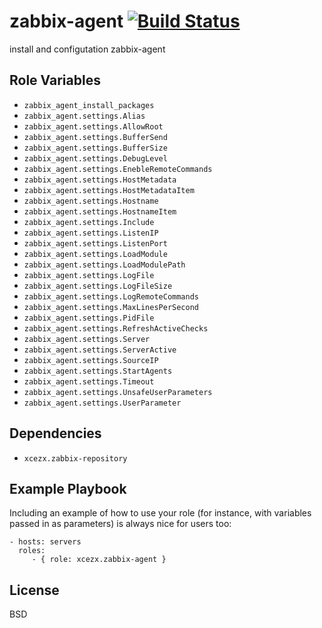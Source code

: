 zabbix-agent [![Build Status](https://travis-ci.org/xcezx/ansible-zabbix-agent.svg?branch=master)](https://travis-ci.org/xcezx/ansible-zabbix-agent)
========

install and configutation zabbix-agent

Role Variables
--------------

- `zabbix_agent_install_packages`
- `zabbix_agent.settings.Alias`
- `zabbix_agent.settings.AllowRoot`
- `zabbix_agent.settings.BufferSend`
- `zabbix_agent.settings.BufferSize`
- `zabbix_agent.settings.DebugLevel`
- `zabbix_agent.settings.EnebleRemoteCommands`
- `zabbix_agent.settings.HostMetadata`
- `zabbix_agent.settings.HostMetadataItem`
- `zabbix_agent.settings.Hostname`
- `zabbix_agent.settings.HostnameItem`
- `zabbix_agent.settings.Include`
- `zabbix_agent.settings.ListenIP`
- `zabbix_agent.settings.ListenPort`
- `zabbix_agent.settings.LoadModule`
- `zabbix_agent.settings.LoadModulePath`
- `zabbix_agent.settings.LogFile`
- `zabbix_agent.settings.LogFileSize`
- `zabbix_agent.settings.LogRemoteCommands`
- `zabbix_agent.settings.MaxLinesPerSecond`
- `zabbix_agent.settings.PidFile`
- `zabbix_agent.settings.RefreshActiveChecks`
- `zabbix_agent.settings.Server`
- `zabbix_agent.settings.ServerActive`
- `zabbix_agent.settings.SourceIP`
- `zabbix_agent.settings.StartAgents`
- `zabbix_agent.settings.Timeout`
- `zabbix_agent.settings.UnsafeUserParameters`
- `zabbix_agent.settings.UserParameter`

Dependencies
------------

- `xcezx.zabbix-repository`

Example Playbook
-------------------------

Including an example of how to use your role (for instance, with variables passed in as parameters) is always nice for users too:

    - hosts: servers
      roles:
         - { role: xcezx.zabbix-agent }

License
-------

BSD
